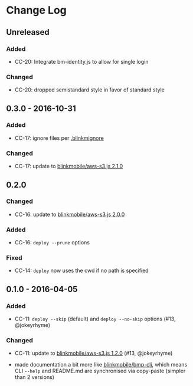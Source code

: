 # Change Log


## Unreleased

### Added

-   CC-20: Integrate bm-identity.js to allow for single login

### Changed

-   CC-20: dropped semistandard style in favor of standard style

## 0.3.0 - 2016-10-31


### Added

-   CC-17: ignore files per [.blinkmignore](https://github.com/blinkmobile/aws-s3.js#blinkmignore)


### Changed

-   CC-17: update to  [blinkmobile/aws-s3.js 2.1.0](https://github.com/blinkmobile/aws-s3.js/releases/tag/2.1.0)



## 0.2.0


### Changed

- CC-16: update to  [blinkmobile/aws-s3.js 2.0.0](https://github.com/blinkmobile/aws-s3.js/releases/tag/2.0.0)


### Added

- CC-16: `deploy --prune` options


### Fixed

- CC-14: `deploy` now uses the cwd if no path is specified


## 0.1.0 - 2016-04-05


### Added

- CC-11: `deploy --skip` (default) and `deploy --no-skip` options (#13, @jokeyrhyme)


### Changed

- CC-11: update to [blinkmobile/aws-s3.js 1.2.0](https://github.com/blinkmobile/aws-s3.js/releases/tag/1.2.0) (#13, @jokeyrhyme)

- made documentation a bit more like [blinkmobile/bmp-cli](https://github.com/blinkmobile/bmp-cli), which means CLI `--help` and README.md are synchronised via copy-paste (simpler than 2 versions)
